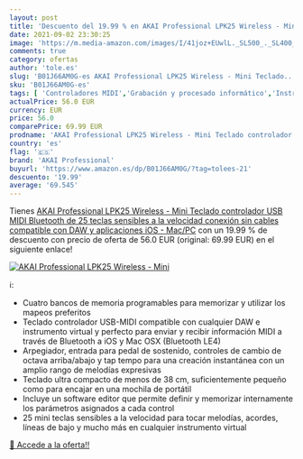 ```yaml
---
layout: post
title: 'Descuento del 19.99 % en AKAI Professional LPK25 Wireless - Mini '
date: 2021-09-02 23:30:25
image: 'https://m.media-amazon.com/images/I/41joz+EUwlL._SL500_._SL400_.jpg'
comments: true
category: ofertas
author: 'tole.es'
slug: 'B01J66AM0G-es AKAI Professional LPK25 Wireless - Mini Teclado...'
sku: 'B01J66AM0G-es'
tags: [ 'Controladores MIDI','Grabación y procesado informático','Instrumentos musicales','akai professional','bluetooth','teclado', ]
actualPrice: 56.0 EUR
currency: EUR
price: 56.0
comparePrice: 69.99 EUR
prodname: 'AKAI Professional LPK25 Wireless - Mini Teclado controlador USB MIDI Bluetooth de 25 teclas sensibles a la velocidad  conexión sin cables  compatible con DAW y aplicaciones iOS - Mac/PC'
country: 'es'
flag: '🇪🇸'
brand: 'AKAI Professional'
buyurl: 'https://www.amazon.es/dp/B01J66AM0G/?tag=tolees-21'
descuento: '19.99'
average: '69.545'
---
```


Tienes [AKAI Professional LPK25 Wireless - Mini Teclado controlador USB MIDI Bluetooth de 25 teclas sensibles a la velocidad  conexión sin cables  compatible con DAW y aplicaciones iOS - Mac/PC](https://www.amazon.es/dp/B01J66AM0G/?tag=tolees-21) con un 19.99 % de descuento con precio de oferta de 56.0 EUR (original: 69.99 EUR) en el siguiente enlace!

[![AKAI Professional LPK25 Wireless - Mini ](https://m.media-amazon.com/images/I/41joz+EUwlL._SL500_._SL400_.jpg)](https://www.amazon.es/dp/B01J66AM0G/?tag=tolees-21)

ℹ️:

- Cuatro bancos de memoria programables para memorizar y utilizar los mapeos preferitos
- Teclado controlador USB-MIDI compatible con cualquier DAW e instrumento virtual y perfecto para enviar y recibir información MIDI a través de Bluetooth a iOS y Mac OSX (Bluetooth LE4)
- Arpegiador, entrada para pedal de sostenido, controles de cambio de octava arriba/abajo y tap tempo para una creación instantánea con un amplio rango de melodías expresivas
- Teclado ultra compacto de menos de 38 cm, suficientemente pequeño como para encajar en una mochila de portátil
- Incluye un software editor que permite definir y memorizar internamente los parámetros asignados a cada control
- 25 mini teclas sensibles a la velocidad para tocar melodías, acordes, líneas de bajo y mucho más en cualquier instrumento virtual

[🛒 Accede a la oferta!!](https://www.amazon.es/dp/B01J66AM0G/?tag=tolees-21)
